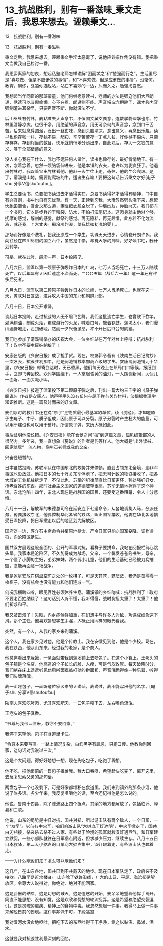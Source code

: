 # 13_抗战胜利，别有一番滋味_秉文走后，我思来想去。诬赖秉文...

13　抗战胜利，别有一番滋味

13　抗战胜利，别有一番滋味

秉文走后，我思来想去。诬赖秉文手淫太恶毒了，说他应该振作倒没有错。我把秉文当做我自己检讨一番。

我思索离家的初衷，想起私塾老师怎样讲解“困而学之”和“勉强而行之”。生活里尽是“喜欢做、但是不应该做的事情”，和“不喜欢做、但是应该做的事情”。没奈何，教育，训练，强迫你选边站，站在不喜欢的一边，久而久之，勉强成自然。

我想起当年同窗的那班蒙童，他们何尝愿意读书，老师的办法是强迫他们大声朗诵，默读可以装假偷懒，心不在焉，朗诵则不能。声音把杂念摒除了，课本的内容强制灌进耳朵里，只要声音不断，你就没法不学。

后山处处有竹林，我钻进去大声念书，不但国文英文要念，连数学物理学也念。竹林里清静凉爽，也很干净。用绝望的声音念，用无可奈何的声音念，念到口干舌苦。后来就念得圆溜，泛出一丝甜味，念到头脑清凉，念出意义，再念出乐趣。读书也像存钱一样，存钱不易，起初，辛辛苦苦存一丁点儿钱，好像得不偿失，只要存存存，存到相当的数目，快乐就悄悄地分泌出来，自此以后，存入一文钱的意义、等于全部储蓄的意义。

没人关心我在干什么，我也不邀任何人做伴，读书也像存钱，最好悄悄地干。有一次，念着念着，忽然一颗脑袋伸进来，他是本镇的农夫，也许以为我疯狂了。他退出竹林时，我跟着钻出竹林看他，他赶一头牛往上走，奇怪，他的牛会爬坡。是了，蒲溪是山地，需要能爬坡的牛，适者生存嘛！要把这句话告诉秉文才好[电子shu 分享V信shufoufou]。

学生总要读书，总要把书读进去才活得实在，总要书读得好才活得有精神，书中自有兴奋剂，书中也自有忘忧草。有一天，正读到忘我，大雨忽然劈头浇下来，想赶快跑回宿舍，宿舍又那么远，索性把衣服全脱了，伸展四肢，仰脸向天。我们都有一个书包，它本是步兵的干粮袋，防水，不怕打湿笔记本。这肉身就由他淋个够，抚摩的感觉，解剖的感觉，献祭的感觉。再无隐私，再无顾惜，此身若不化为流液，就还我一个大丈夫。那冷冷的瀑，使我恍如初洗的婴儿。

那场雨好像是个洗礼，把我还原成一个学生，功课天天进步，心情也开朗许多。我向往设在四川绵阳的国立六中，虽然是中学，却有大学的风味。好好读书吧，我计划转学。

可是，就在此时，霹雳一声，日本投降了。

八月六日，盟军以第一颗原子弹轰炸日本的广岛，七万人当场死亡，十三万人陆续死亡，以后年年有人因后遗症不治而死。二○○五年（战后六十年）这一年还有许多后死者。

八月九日，盟军以第二颗原子弹轰炸日本的长崎，七万人当场死亡。也就在这一天，苏联对日宣战，进兵攻入中国的东北和朝鲜北部。

八月十日，日本公开求降。

谈起日本投降，走过抗战的人无不眉飞色舞。我们这批流亡学生，也曾砍下竹竿，灌满桐油，制成火炬，编成游行的火龙，喊着口号，敲着锣鼓。蒲溪太小，我们漫山遍野地走，走到破晓。然而一夕兴奋激昂，冲不开日后四合的阴霾。

我们也参加了蒲溪铺举办的庆祝大会，一位乡绅站在万年戏台上呼喊：抗战胜利了！政府不要老百姓纳粮了！

安康出版的《兴安日报》成了抢手货。现在，校友郭令吾有《陕南生活日记摘抄》一文发表，抗战胜利那年，他是涧池铺校本部高六级的学生。安康离涧池铺九十华里，《兴安日报》邮寄到达时，天已昏黑，他们每天晚上在邮局门口等候，报纸到手，立即飞奔回校。众同学围绕下，一人掌起昏黄的油灯，一人朗诵新闻，大伙儿一面听、一面大喊小叫。

《兴安日报》报道了盟军投下第二颗原子弹之后，刊出一篇大约三千字的《原子弹臆说》。作者是安康人，他声明手头没有任何与原子弹有关的材料，仅根据物理学知识推断。这是一篇及时而来的好文章。

我们那时的教科书还在说“原子”是物质最小最基本的单位，读《臆说》，才知道原子由电子、中子、质子组成，因此原子可以分裂。原子分裂时产生极大的能量，可以用于建设也可以用于破坏。所谓原子弹，来历大概如此。

事后证明他没说错。《兴安日报》能在仓促之间“拉”到这篇文章，显见编辑部的人很努力。多年来，我一直想象《臆说》的作者是何等样人。他大概是“出外读书、回家隐居”一流人物，像荆石老师或我的父亲。

兴奋是短暂的。

日本虽然投降，苏联军队在中国东北的攻势并未停顿，直到占领东北全境，连非军事区也没放过。他把日本的七十万关东军俘虏了，把无可计数的物资接收了，把各大城的工业机械拆走了。不仅此也，苏军的纪律简直比日军更坏，到处强奸妇女，抢老百姓的东西。那时社会主义国家的道德威望很高，苏军无情地拆穿了这个神话。东北沦陷十四年，东北人现在是战胜国的国民，还要受这番糟蹋，令人十分悲愤。

八月十一日，解放军的朱德总司令在延安连下七道命令，从各地调集人马，分派任务。他要接收东北，他要控制华北各省的铁路，阻止国军接收，他要在华北各地接受日军投降，把日军撤走以后的地区划为解放区。

国府这一边，蒋介石主席命令共军原地待命，严令日军只能向国军投降，调兵遣将，向沦陷区挺进。

国共双方展现这般全面的、公开的军事对抗，看样子要拼命，我站在阅报栏前心跳头晕。我家本是沦陷区，不久势将成为战场，父亲，一个鬓发苍苍的书生，母亲，一个裹了小脚的主妇，弟弟妹妹，两个弱小儿童，他们的生活基础已经被刀兵摧毁，怎能再面临一场战争。

我是家庭安放在棋盘空旷之处的一枚棋子，可是天苍苍，野茫茫，我仍是孤零零一枚棋子，没有机会也没有能力和他们连成一气。

何况我横跨四省，眼见百姓必须休养生息。蒲溪镇的乡绅呐喊：抗战胜利了！政府不要老百姓纳粮了！这句话别人听不懂，我听得懂，战时负担太重了！太重了！他们祈求和平。

我又被击溃了！失眠，内乡症候群加重，在幻想中与许多人为敌，功课成绩急速下滑。那个主任，他喜欢猜想学生手淫，大概正用同样的眼光看我。

突然，有一个人，从我的家乡来到蒲溪。

这个人，我在家乡见过他，他是个传教士。我在安徽见到他，他是个少校。现在，我在陕西，他从山东来，经过我的老家，是个商人。

他莫非看出来我饿，一见面就带我到蒲溪铺上去吃包子。在这个小镇上，王老头的包子铺是个名店，他高高的个子长长的脸，人瘦，可是气质敦厚。每天破晓时分，我们躺在床上远远听见他用擀面棍敲打他的擀面板，声音清脆得像一种乐器，听得我们失魂落魄。

我一面吃包子，一面听这位家乡来的人讲话。我说过，我不能写出他的名字。[电子shu 分享V信shufoufou]

陕南人喜欢吃猪肉，尤其喜欢肥肉，一口包子咬下去，左右嘴角流油。

王老头的包子真香。

“令尊托我带口信来，教你不要回家。”

我停下来望他，包子在食道里卡住。

“令尊本来要写信。一路上情况复杂，白纸黑字有顾忌，只能口传。他教你别回家，这句话对我说过三次。”

这是个大问题，得好好地想一想。现在先吃包子，吃饱了再想。

他不吃，把他面前的一碟包子推给我。我大口吞咽，希望赶快吃完了，离开这里，去反复思索父亲的那句话。

两盘包子一个也没剩下，可是好像都堆积在食道里。我们来到镇外的那条小河，他说了许多话。多少年来，我反复咀嚼他的话，至今还记得他是怎么说的。

他说，鲁南十四县，除了津浦路上四个据点，其余的地方都解放了，包括临沂、峄县和兰陵。

他说，山东的局势是中日对抗、国共对抗，所以游击队有两个敌人，一个日军，一个“友军”。以前有中央军，咱们的游击队“大树底下好遮阴”，中央军撤走了，国共白刃相接，杀来杀去杀不过人家，有些处于险境的孤军就和汉奸通声气，和日军建立默契，一些小部队就驻在日军据点附近，但求减少压力、继续生存。八月十五日日本投降，第二天小据点的日军向大据点集中，汉奸跟着走，有些游击队也跟着走。

——为什么跟他们走？怎么可以跟他们走？

这几年，在山东各地，国共已到不共戴天的地步。现在日本军队走了，政府来不及接收，八路军是近水楼台。 山东除了铁路沿线，广大的山区、平原、海滨都是解放区。令尊大人说得对，你绝对、绝对不能回家。

这是骄傲的结束。这是幻想的破灭。这是惶惑的开始。我呆呆地望着他挥手离开，简直不能思想、没有知觉。这是欢欣和忧愁的轮流捉弄。这是希望和绝望交替逗引。这是灵魂的疟疾、精神上的食物中毒。我忽然想起一件事。我得马上做一件事来解脱目前的困境。这件事非做不可，不能逃避——

我对着河水没命地呕吐，把吃下去的东西吐得干干净净，继之以黏液、鼻涕、泪水。

这就是我对抗战胜利最深刻的回忆。